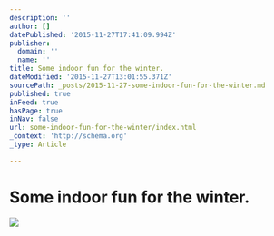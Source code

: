 ```yaml
---
description: ''
author: []
datePublished: '2015-11-27T17:41:09.994Z'
publisher:
  domain: ''
  name: ''
title: Some indoor fun for the winter.
dateModified: '2015-11-27T13:01:55.371Z'
sourcePath: _posts/2015-11-27-some-indoor-fun-for-the-winter.md
published: true
inFeed: true
hasPage: true
inNav: false
url: some-indoor-fun-for-the-winter/index.html
_context: 'http://schema.org'
_type: Article

---
```

# Some indoor fun for the winter.
![](https://the-grid-user-content.s3-us-west-2.amazonaws.com/8bc782e6-23c7-40c4-9baa-09982d3aaa27.png)